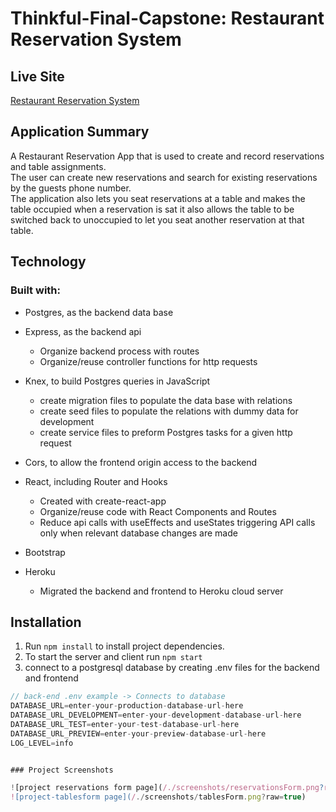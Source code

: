 # Thinkful-Final-Capstone: Restaurant Reservation System

## Live Site
[Restaurant Reservation System](https://kevin-restaurant-reservation.herokuapp.com/dashboard "Restaurant Reservation System")  

## Application Summary
A Restaurant Reservation App that is used to create and record reservations and table assignments.  
The user can create new reservations and search for existing reservations by the guests phone number.  
The application also lets you seat reservations at a table and makes the table occupied when a reservation 
is sat it also allows the table to be switched back to unoccupied to let you seat another reservation at that table.

## Technology

### Built with:
* Postgres, as the backend data base

* Express, as the backend api
  * Organize backend process with routes
  * Organize/reuse controller functions for http requests
* Knex, to build Postgres queries in JavaScript
  * create migration files to populate the data base with relations
  * create seed files to populate the relations with dummy data for development
  * create service files to preform Postgres tasks for a given http request
* Cors, to allow the frontend origin access to the backend
* React, including Router and Hooks
  * Created with create-react-app
  * Organize/reuse code with React Components and Routes
  * Reduce api calls with useEffects and useStates triggering API calls only when relevant database changes are made
* Bootstrap 
* Heroku
  * Migrated the backend and frontend to Heroku cloud server

## Installation
1. Run `npm install` to install project dependencies.
2. To start the server and client run `npm start`
3. connect to a postgresql database by creating .env files for the backend and frontend
 ```js
// back-end .env example -> Connects to database
DATABASE_URL=enter-your-production-database-url-here
DATABASE_URL_DEVELOPMENT=enter-your-development-database-url-here
DATABASE_URL_TEST=enter-your-test-database-url-here
DATABASE_URL_PREVIEW=enter-your-preview-database-url-here
LOG_LEVEL=info


### Project Screenshots

![project reservations form page](/./screenshots/reservationsForm.png?raw=true)
![project-tablesform page](/./screenshots/tablesForm.png?raw=true)
